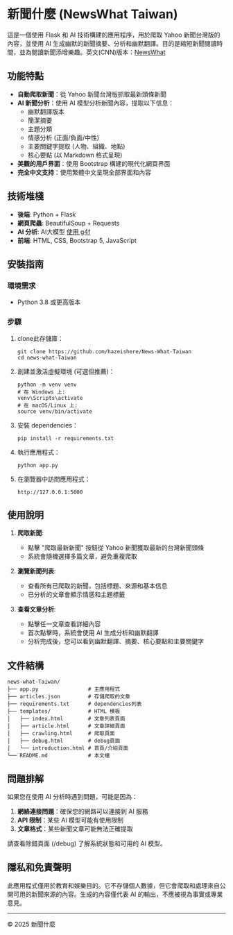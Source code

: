 # 新聞什麼 (NewsWhat Taiwan)

這是一個使用 Flask 和 AI 技術構建的應用程序，用於爬取 Yahoo 新聞台灣版的內容，並使用 AI 生成幽默的新聞摘要、分析和幽默翻譯。目的是縮短新聞閱讀時間，並為閱讀新聞添增樂趣。英文(CNN)版本：[NewsWhat](https://github.com/hazeishere/News-What)

## 功能特點

- **自動爬取新聞**：從 Yahoo 新聞台灣版抓取最新頭條新聞
- **AI 新聞分析**：使用 AI 模型分析新聞內容，提取以下信息：
  - 幽默翻譯版本
  - 簡潔摘要
  - 主題分類
  - 情感分析 (正面/負面/中性)
  - 主要關鍵字提取 (人物、組織、地點)
  - 核心要點 (以 Markdown 格式呈現)
- **美觀的用戶界面**：使用 Bootstrap 構建的現代化網頁界面
- **完全中文支持**：使用繁體中文呈現全部界面和內容

## 技術堆棧

- **後端**: Python + Flask
- **網頁爬蟲**: BeautifulSoup + Requests
- **AI 分析**: AI大模型 [使用 g4f](https://github.com/xtekky/gpt4free)
- **前端**: HTML, CSS, Bootstrap 5, JavaScript

## 安裝指南

### 環境需求
- Python 3.8 或更高版本

### 步驟

1. clone此存儲庫：
   ```
   git clone https://github.com/hazeishere/News-What-Taiwan
   cd news-what-Taiwan
   ```

2. 創建並激活虛擬環境 (可選但推薦)：
   ```
   python -m venv venv
   # 在 Windows 上:
   venv\Scripts\activate
   # 在 macOS/Linux 上:
   source venv/bin/activate
   ```

3. 安裝 dependencies：
   ```
   pip install -r requirements.txt
   ```

4. 執行應用程式：
   ```
   python app.py
   ```

5. 在瀏覽器中訪問應用程式：
   ```
   http://127.0.0.1:5000
   ```

## 使用說明

1. **爬取新聞**: 
   - 點擊 "爬取最新新聞" 按鈕從 Yahoo 新聞獲取最新的台灣新聞頭條
   - 系統會隨機選擇多篇文章，避免重複爬取

2. **瀏覽新聞列表**:
   - 查看所有已爬取的新聞，包括標題、來源和基本信息
   - 已分析的文章會顯示情感和主題標籤

3. **查看文章分析**:
   - 點擊任一文章查看詳細內容
   - 首次點擊時，系統會使用 AI 生成分析和幽默翻譯
   - 分析完成後，您可以看到幽默翻譯、摘要、核心要點和主要關鍵字

## 文件結構

```
news-what-Taiwan/
├── app.py                # 主應用程式
├── articles.json         # 存儲爬取的文章
├── requirements.txt      # dependencies列表
├── templates/            # HTML 模板
│   ├── index.html        # 文章列表頁面
│   ├── article.html      # 文章詳細頁面
│   ├── crawling.html     # 爬取頁面
│   ├── debug.html        # debug頁面
│   └── introduction.html # 首頁/介紹頁面
└── README.md             # 本文檔
```

## 問題排解

如果您在使用 AI 分析時遇到問題，可能是因為：

1. **網絡連接問題**：確保您的網路可以連接到 AI 服務
2. **API 限制**：某些 AI 模型可能有使用限制
3. **文章格式**：某些新聞文章可能無法正確提取

請查看除錯頁面 (/debug) 了解系統狀態和可用的 AI 模型。

## 隱私和免責聲明

此應用程式僅用於教育和娛樂目的。它不存儲個人數據，但它會爬取和處理來自公開可用的新聞來源的內容。生成的內容僅代表 AI 的輸出，不應被視為事實或專業意見。

---

© 2025 新聞什麼 